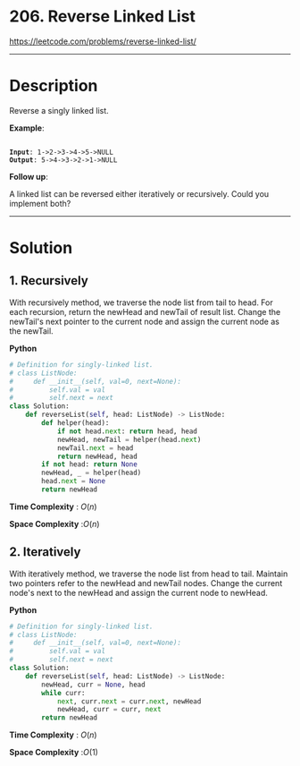 # 206. Reverse Linked List

https://leetcode.com/problems/reverse-linked-list/

---

# Description

Reverse a singly linked list.

**Example**:

<pre><code>
<b>Input</b>: 1->2->3->4->5->NULL
<b>Output</b>: 5->4->3->2->1->NULL
</code></pre>

**Follow up**:

A linked list can be reversed either iteratively or recursively. Could you implement both?

---

# Solution

## 1. Recursively

With recursively method, we traverse the node list from tail to head. For each recursion, return the newHead and newTail of result list. Change the newTail's next pointer to the current node and assign the current node as the newTail.

**Python**
```python
# Definition for singly-linked list.
# class ListNode:
#     def __init__(self, val=0, next=None):
#         self.val = val
#         self.next = next
class Solution:
    def reverseList(self, head: ListNode) -> ListNode:
        def helper(head):
            if not head.next: return head, head
            newHead, newTail = helper(head.next)
            newTail.next = head
            return newHead, head
        if not head: return None
        newHead, _ = helper(head)
        head.next = None
        return newHead
```

**Time Complexity** : $O(n)$

**Space Complexity** :$O(n)$
        
## 2. Iteratively

With iteratively method, we traverse the node list from head to tail. Maintain two pointers refer to the newHead and newTail nodes. Change the current node's next to the newHead and assign the current node to newHead.

**Python**
```python
# Definition for singly-linked list.
# class ListNode:
#     def __init__(self, val=0, next=None):
#         self.val = val
#         self.next = next
class Solution:
    def reverseList(self, head: ListNode) -> ListNode:
        newHead, curr = None, head
        while curr:
            next, curr.next = curr.next, newHead
            newHead, curr = curr, next
        return newHead
```

**Time Complexity** : $O(n)$

**Space Complexity** :$O(1)$